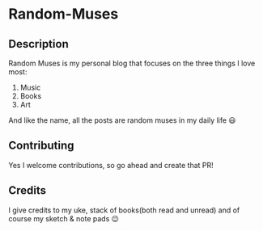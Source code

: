 # Random-Muses

## Description
Random  Muses is my personal blog that focuses on the three things I love most:
1. Music
2. Books
3. Art

And like the name, all the posts are random muses in my daily life :smiley:

## Contributing
Yes I welcome contributions, so go ahead and create that PR!

## Credits
I give credits to my uke, stack of books(both read and unread) and of course my sketch & note pads :wink:
